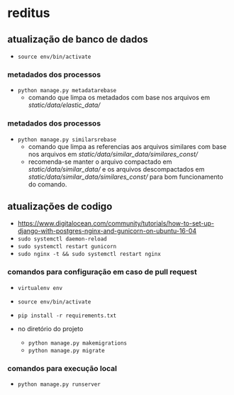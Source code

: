 # reditus

## atualização de banco de dados
 - `source env/bin/activate`
 ### metadados dos processos
 - `python manage.py metadatarebase`
   - comando que limpa os metadados com base nos arquivos em *static/data/elastic_data/*
 ### metadados dos processos
 - `python manage.py similarsrebase`
   - comando que limpa as referencias aos arquivos similares com base nos arquivos em *static/data/similar_data/similares_const/*
   - recomenda-se manter o arquivo compactado em *static/data/similar_data/* e os arquivos descompactados em *static/data/similar_data/similares_const/* para bom funcionamento do comando.

## atualizações de codigo
 - https://www.digitalocean.com/community/tutorials/how-to-set-up-django-with-postgres-nginx-and-gunicorn-on-ubuntu-16-04
 - `sudo systemctl daemon-reload`
 - `sudo systemctl restart gunicorn`
 - `sudo nginx -t && sudo systemctl restart nginx`

### comandos para configuração em caso de pull request
 - `virtualenv env`
 - `source env/bin/activate`
 - `pip install -r requirements.txt`

 - no diretório do projeto
   - `python manage.py makemigrations`
   - `python manage.py migrate`

### comandos para execução local
 - `python manage.py runserver`
